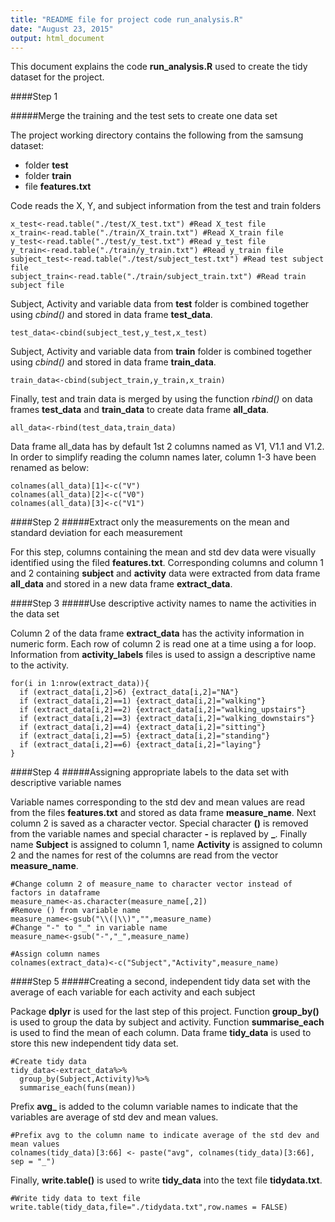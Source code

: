 ```yaml
---
title: "README file for project code run_analysis.R"
date: "August 23, 2015"
output: html_document
---
```


This document explains the code **run_analysis.R** used to create the tidy dataset for the project.

####Step 1 

#####Merge the training and the test sets to create one data set

The project working directory contains the following from the samsung dataset:

* folder __test__
* folder __train__
* file __features.txt__

Code reads the X, Y, and subject information from the test and train folders 
```{r}
x_test<-read.table("./test/X_test.txt") #Read X_test file
x_train<-read.table("./train/X_train.txt") #Read X_train file
y_test<-read.table("./test/y_test.txt") #Read y_test file
y_train<-read.table("./train/y_train.txt") #Read y_train file
subject_test<-read.table("./test/subject_test.txt") #Read test subject file
subject_train<-read.table("./train/subject_train.txt") #Read train subject file
```

Subject, Activity and variable data from __test__ folder is combined together using _cbind()_ and stored in data frame **test_data**.

```{r}
test_data<-cbind(subject_test,y_test,x_test)
```

Subject, Activity and variable data from __train__ folder is combined together using _cbind()_ and stored in data frame **train_data**.

```{r}
train_data<-cbind(subject_train,y_train,x_train)
```

Finally, test and train data is merged by using the function _rbind()_ on data frames **test_data** and **train_data** to create data frame **all_data**.

```{r}
all_data<-rbind(test_data,train_data)
```

Data frame all_data has by default 1st 2 columns named as V1, V1.1 and V1.2. In order to simplify reading the column names later, column 1-3 have been renamed as below:

```{r}
colnames(all_data)[1]<-c("V")
colnames(all_data)[2]<-c("V0")
colnames(all_data)[3]<-c("V1")
```

####Step 2
#####Extract only the measurements on the mean and standard deviation for each measurement

For this step, columns containing the mean and std dev data were visually identified using the filed __features.txt__. Corresponding columns and column 1 and 2 containing **subject** and **activity** data were extracted from data frame **all_data** and stored in a new data frame **extract_data**.

####Step 3
#####Use descriptive activity names to name the activities in the data set

Column 2 of the data frame **extract_data** has the activity information in numeric form. Each row of column 2 is read one at a time using a for loop. Information from **activity_labels** files is used to assign a descriptive name to the activity.

```{r}
for(i in 1:nrow(extract_data)){
  if (extract_data[i,2]>6) {extract_data[i,2]="NA"}
  if (extract_data[i,2]==1) {extract_data[i,2]="walking"}
  if (extract_data[i,2]==2) {extract_data[i,2]="walking_upstairs"}
  if (extract_data[i,2]==3) {extract_data[i,2]="walking_downstairs"}
  if (extract_data[i,2]==4) {extract_data[i,2]="sitting"}
  if (extract_data[i,2]==5) {extract_data[i,2]="standing"}
  if (extract_data[i,2]==6) {extract_data[i,2]="laying"}
}
```

####Step 4
#####Assigning appropriate labels to the data set with descriptive variable names

Variable names corresponding to the std dev and mean values are read from the files **features.txt** and stored as data frame **measure_name**. Next column 2 is saved as a character vector. Special character **()** is removed from the variable names and special character **-** is replaved by **_**. Finally name **Subject** is assigned to column 1, name **Activity** is assigned to column 2 and the names for rest of the columns are read from the vector **measure_name**.

```{r}
#Change column 2 of measure_name to character vector instead of factors in dataframe
measure_name<-as.character(measure_name[,2]) 
#Remove () from variable name
measure_name<-gsub("\\(|\\)","",measure_name)
#Change "-" to "_" in variable name 
measure_name<-gsub("-","_",measure_name)

#Assign column names 
colnames(extract_data)<-c("Subject","Activity",measure_name)
```

####Step 5
#####Creating a second, independent tidy data set with the average of each variable for each activity and each subject

Package **dplyr** is used for the last step of this project. Function **group_by()** is used to group the data by subject and activity. Function **summarise_each** is used to find the mean of each column. Data frame **tidy_data** is used to store this new independent tidy data set.

```{r}
#Create tidy data
tidy_data<-extract_data%>%
  group_by(Subject,Activity)%>%
  summarise_each(funs(mean))
```

Prefix **avg_** is added to the column variable names to indicate that the variables are average of std dev and mean values.

```{r}
#Prefix avg to the column name to indicate average of the std dev and mean values
colnames(tidy_data)[3:66] <- paste("avg", colnames(tidy_data)[3:66], sep = "_")
```

Finally, **write.table()** is used to write **tidy_data** into the text file **tidydata.txt**.

```{r}
#Write tidy data to text file
write.table(tidy_data,file="./tidydata.txt",row.names = FALSE)
```